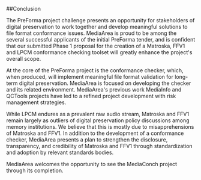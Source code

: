
##Conclusion

The PreForma project challenge presents an opportunity for stakeholders of digital preservation to work together and develop meaningful solutions to file format conformance issues. MediaArea is proud to be among the several successful applicants of the initial PreForma tender, and is confident that our submitted Phase 1 proposal for the creation of a Matroska, FFV1 and LPCM conformance checking toolset will greatly enhance the project's overall scope.

At the core of the PreForma project is the conformance checker, which, when produced, will implement meaningful file format validation for long-term digital preservation. MediaArea is focused on developing the checker and its related environment. MediaArea's previous work MediaInfo and QCTools projects have led to a refined project development with risk management strategies.

While LPCM endures as a prevalent raw audio stream, Matroska and FFV1 remain largely as outliers of digital preservation policy discussions among memory institutions. We believe that this is mostly due to misapprehensions of Matroska and FFV1. In addition to the development of a conformance checker, MediaArea presents a plan to strengthen the disclosure, transparency, and credibility of Matroska and FFV1 through standardization and adoption by relevant standards bodies.

MediaArea welcomes the opportunity to see the MediaConch project through its completion.

